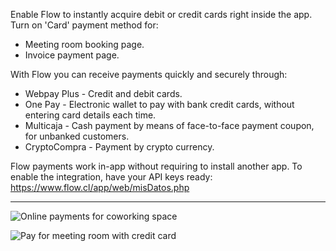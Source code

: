 Enable Flow to instantly acquire debit or credit cards right inside the app. Turn on 'Card' payment method for:
- Meeting room booking page.
- Invoice payment page.

With Flow you can receive payments quickly and securely through:
- Webpay Plus - Credit and debit cards.
- One Pay - Electronic wallet to pay with bank credit cards, without entering card details each time.
- Multicaja - Cash payment by means of face-to-face payment coupon, for unbanked customers.
- CryptoCompra - Payment by crypto currency.

Flow payments work in-app without requiring to install another app. To enable the integration, have your API keys ready: https://www.flow.cl/app/web/misDatos.php

---

![Online payments for coworking space](https://s3.ap-northeast-2.amazonaws.com/marketing.feature.andcards.com/stripe-payment-method.png)

![Pay for meeting room with credit card](https://s3.ap-northeast-2.amazonaws.com/marketing.feature.andcards.com/flow-payment-method.png)
